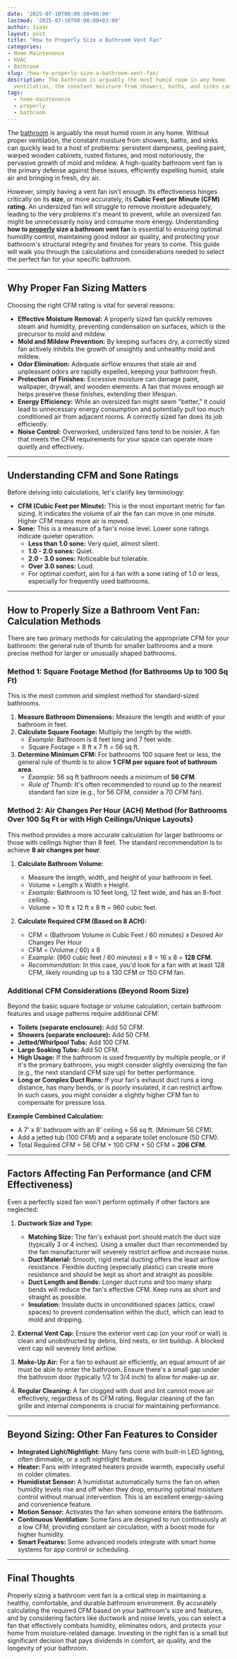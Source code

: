 ```yaml
---
date: '2025-07-10T00:00:00+00:00'
lastmod: '2025-07-10T00:00:00+03:00'
author: Isaac
layout: post
title: "How to Properly Size a Bathroom Vent Fan"
categories:
- Home Maintenance
- HVAC
- Bathroom
slug: /how-to-properly-size-a-bathroom-vent-fan/
description: The bathroom is arguably the most humid room in any home. Without proper
  ventilation, the constant moisture from showers, baths, and sinks can quickly lead...
tags: 
  - home-maintenance
  - properly
  - bathroom
---
```

The [bathroom](/posts/how-to-maintain-a-bathroom-vent-fan/) is arguably the most humid room in any home. Without proper ventilation, the constant moisture from showers, baths, and sinks can quickly lead to a host of problems: persistent dampness, peeling paint, warped wooden cabinets, rusted fixtures, and most notoriously, the pervasive growth of mold and mildew. A high-quality bathroom vent fan is the primary defense against these issues, efficiently expelling humid, stale air and bringing in fresh, dry air.

However, simply having a vent fan isn't enough. Its effectiveness hinges critically on its **size**, or more accurately, its **Cubic Feet per Minute (CFM) rating**. An undersized fan will struggle to remove moisture adequately, leading to the very problems it's meant to prevent, while an oversized fan might be unnecessarily noisy and consume more energy. Understanding **how to [properly](/posts/how-to-properly-vent-a-bathroom-exhaust-fan-in-an-attic/) size a bathroom vent fan** is essential to ensuring optimal humidity control, maintaining good indoor air quality, and protecting your bathroom's structural integrity and finishes for years to come. This guide will walk you through the calculations and considerations needed to select the perfect fan for your specific bathroom.

---

## Why Proper Fan Sizing Matters

Choosing the right CFM rating is vital for several reasons:

* **Effective Moisture Removal:** A properly sized fan quickly removes steam and humidity, preventing condensation on surfaces, which is the precursor to mold and mildew.
* **Mold and Mildew Prevention:** By keeping surfaces dry, a correctly sized fan actively inhibits the growth of unsightly and unhealthy mold and mildew.
* **Odor Elimination:** Adequate airflow ensures that stale air and unpleasant odors are rapidly expelled, keeping your bathroom fresh.
* **Protection of Finishes:** Excessive moisture can damage paint, wallpaper, drywall, and wooden elements. A fan that moves enough air helps preserve these finishes, extending their lifespan.
* **Energy Efficiency:** While an oversized fan might seem "better," it could lead to unnecessary energy consumption and potentially pull too much conditioned air from adjacent rooms. A correctly sized fan does its job efficiently.
* **Noise Control:** Overworked, undersized fans tend to be noisier. A fan that meets the CFM requirements for your space can operate more quietly and effectively.

---

## Understanding CFM and Sone Ratings

Before delving into calculations, let's clarify key terminology:

* **CFM (Cubic Feet per Minute):** This is the most important metric for fan sizing. It indicates the volume of air the fan can move in one minute. Higher CFM means more air is moved.
* **Sone:** This is a measure of a fan's noise level. Lower sone ratings indicate quieter operation.
    * **Less than 1.0 sone:** Very quiet, almost silent.
    * **1.0 - 2.0 sones:** Quiet.
    * **2.0 - 3.0 sones:** Noticeable but tolerable.
    * **Over 3.0 sones:** Loud.
    * For optimal comfort, aim for a fan with a sone rating of 1.0 or less, especially for frequently used bathrooms.

---

## How to Properly Size a Bathroom Vent Fan: Calculation Methods

There are two primary methods for calculating the appropriate CFM for your bathroom: the general rule of thumb for smaller bathrooms and a more precise method for larger or unusually shaped bathrooms.

### Method 1: Square Footage Method (for Bathrooms Up to 100 Sq Ft)

This is the most common and simplest method for standard-sized bathrooms.

1.  **Measure Bathroom Dimensions:** Measure the length and width of your bathroom in feet.
2.  **Calculate Square Footage:** Multiply the length by the width.
    * *Example:* Bathroom is 8 feet long and 7 feet wide.
    * Square Footage = 8 ft x 7 ft = 56 sq ft.
3.  **Determine Minimum CFM:** For bathrooms 100 square feet or less, the general rule of thumb is to allow **1 CFM per square foot of bathroom area**.
    * *Example:* 56 sq ft bathroom needs a minimum of **56 CFM**.
    * *Rule of Thumb:* It's often recommended to round up to the nearest standard fan size (e.g., for 56 CFM, consider a 70 CFM fan).

### Method 2: Air Changes Per Hour (ACH) Method (for Bathrooms Over 100 Sq Ft or with High Ceilings/Unique Layouts)

This method provides a more accurate calculation for larger bathrooms or those with ceilings higher than 8 feet. The standard recommendation is to achieve **8 air changes per hour**.

1.  **Calculate Bathroom Volume:**
    * Measure the length, width, and height of your bathroom in feet.
    * Volume = Length x Width x Height.
    * *Example:* Bathroom is 10 feet long, 12 feet wide, and has an 8-foot ceiling.
    * Volume = 10 ft x 12 ft x 8 ft = 960 cubic feet.

2.  **Calculate Required CFM (Based on 8 ACH):**
    * CFM = (Bathroom Volume in Cubic Feet / 60 minutes) x Desired Air Changes Per Hour
    * CFM = (Volume / 60) x 8
    * *Example:* (960 cubic feet / 60 minutes) x 8 = 16 x 8 = **128 CFM**.
    * *Recommendation:* In this case, you'd look for a fan with at least 128 CFM, likely rounding up to a 130 CFM or 150 CFM fan.

### Additional CFM Considerations (Beyond Room Size)

Beyond the basic square footage or volume calculation, certain bathroom features and usage patterns require additional CFM:

* **Toilets (separate enclosure):** Add 50 CFM.
* **Showers (separate enclosure):** Add 50 CFM.
* **Jetted/Whirlpool Tubs:** Add 100 CFM.
* **Large Soaking Tubs:** Add 50 CFM.
* **High Usage:** If the bathroom is used frequently by multiple people, or if it's the primary bathroom, you might consider slightly oversizing the fan (e.g., the next standard CFM size up) for better performance.
* **Long or Complex Duct Runs:** If your fan's exhaust duct runs a long distance, has many bends, or is poorly insulated, it can restrict airflow. In such cases, you might consider a slightly higher CFM fan to compensate for pressure loss.

**Example Combined Calculation:**
* A 7' x 8' bathroom with an 8' ceiling = 56 sq ft. (Minimum 56 CFM).
* Add a jetted tub (100 CFM) and a separate toilet enclosure (50 CFM).
* Total Required CFM = 56 CFM + 100 CFM + 50 CFM = **206 CFM**.

---

## Factors Affecting Fan Performance (and CFM Effectiveness)

Even a perfectly sized fan won't perform optimally if other factors are neglected:

1.  **Ductwork Size and Type:**
    * **Matching Size:** The fan's exhaust port should match the duct size (typically 3 or 4 inches). Using a smaller duct than recommended by the fan manufacturer will severely restrict airflow and increase noise.
    * **Duct Material:** Smooth, rigid metal ducting offers the least airflow resistance. Flexible ducting (especially plastic) can create more resistance and should be kept as short and straight as possible.
    * **Duct Length and Bends:** Longer duct runs and too many sharp bends will reduce the fan's effective CFM. Keep runs as short and straight as possible.
    * **Insulation:** Insulate ducts in unconditioned spaces (attics, crawl spaces) to prevent condensation within the duct, which can lead to mold and dripping.

2.  **External Vent Cap:** Ensure the exterior vent cap (on your roof or wall) is clean and unobstructed by debris, bird nests, or lint buildup. A blocked vent cap will severely limit airflow.

3.  **Make-Up Air:** For a fan to exhaust air efficiently, an equal amount of air must be able to enter the bathroom. Ensure there's a small gap under the bathroom door (typically 1/2 to 3/4 inch) to allow for make-up air.

4.  **Regular Cleaning:** A fan clogged with dust and lint cannot move air effectively, regardless of its CFM rating. Regular cleaning of the fan grille and internal components is crucial for maintaining performance.

---

## Beyond Sizing: Other Fan Features to Consider

* **Integrated Light/Nightlight:** Many fans come with built-in LED lighting, often dimmable, or a soft nightlight feature.
* **Heater:** Fans with integrated heaters provide warmth, especially useful in colder climates.
* **Humidistat Sensor:** A humidistat automatically turns the fan on when humidity levels rise and off when they drop, ensuring optimal moisture control without manual intervention. This is an excellent energy-saving and convenience feature.
* **Motion Sensor:** Activates the fan when someone enters the bathroom.
* **Continuous Ventilation:** Some fans are designed to run continuously at a low CFM, providing constant air circulation, with a boost mode for higher humidity.
* **Smart Features:** Some advanced models integrate with smart home systems for app control or scheduling.

---

## Final Thoughts

Properly sizing a bathroom vent fan is a critical step in maintaining a healthy, comfortable, and durable bathroom environment. By accurately calculating the required CFM based on your bathroom's size and features, and by considering factors like ductwork and noise levels, you can select a fan that effectively combats humidity, eliminates odors, and protects your home from moisture-related damage. Investing in the right fan is a small but significant decision that pays dividends in comfort, air quality, and the longevity of your bathroom.
